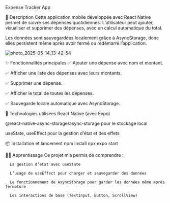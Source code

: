  Expense Tracker App

 🧾 Description
Cette application mobile développée avec React Native permet de suivre ses dépenses quotidiennes. L’utilisateur peut ajouter, visualiser et supprimer des dépenses, avec un calcul automatique du total.

Les données sont sauvegardées localement grâce à AsyncStorage, donc elles persistent même après avoir fermé ou redémarré l’application.

![photo_2025-05-14_13-42-54](https://github.com/user-attachments/assets/45f78186-a430-49ec-91fa-23fb9fb820c7)


✨  Fonctionnalités principales
✅ Ajouter une dépense avec nom et montant.

✅ Afficher une liste des dépenses avec leurs montants.

✅ Supprimer une dépense.

✅ Afficher le total de toutes les dépenses.

✅ Sauvegarde locale automatique avec AsyncStorage.



🧠 Technologies utilisées
React Native (avec Expo)

@react-native-async-storage/async-storage pour le stockage local

useState, useEffect pour la gestion d'état et des effets


📦 Installation et lancement
      npm install
      npx expo start

🧑‍🎓 Apprentissage
      Ce projet m’a permis de comprendre :
      
      La gestion d’état avec useState
      
      L’usage de useEffect pour charger et sauvegarder des données
      
      Le fonctionnement de AsyncStorage pour garder les données même après fermeture
      
      Les interactions de base (TextInput, Button, ScrollView)


